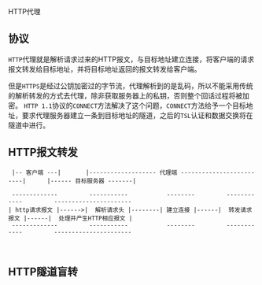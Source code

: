 HTTP代理

## 协议

`HTTP`代理就是解析请求过来的HTTP报文，与目标地址建立连接，将客户端的请求报文转发给目标地址，并将目标地址返回的报文转发给客户端。

但是`HTTPS`是经过公钥加密过的字节流，代理解析到的是乱码，所以不能采用传统的解析转发的方式去代理，除非获取服务器上的私钥，否则整个回话过程将被加密。
`HTTP 1.1`协议的`CONNECT`方法解决了这个问题，`CONNECT`方法给予一个目标地址，要求代理服务器建立一条到目标地址的隧道，之后的`TSL`认证和数据交换将在隧道中进行。


## HTTP报文转发

````
 |-- 客户端 ---|       |------------------- 代理端 -------------------------|      |------ 目标服务器 -------|
     
 -------------         -----------           --------         ------------         ----------------------
| http请求报文 |------>|  解析请求头 |--------| 建立连接 |------|  转发请求报文 |------|  处理并产生HTTP相应报文 |
 -------------         -----------           --------         ------------         ----------------------



````

## HTTP隧道盲转